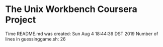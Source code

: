 # The Unix Workbench Coursera Project 
Time README.md was created: Sun Aug  4 18:44:39 DST 2019
Number of lines in guessinggame.sh: 26
